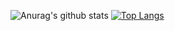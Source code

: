 



![Anurag's github stats](https://github-readme-stats.vercel.app/api?username=anuraghazra&show_icons=true&theme=synthwave)
[![Top Langs](https://github-readme-stats.vercel.app/api/top-langs/?username=XYZ1024-alt&layout=Demo)](https://github.com/anuraghazra/github-readme-stats)


